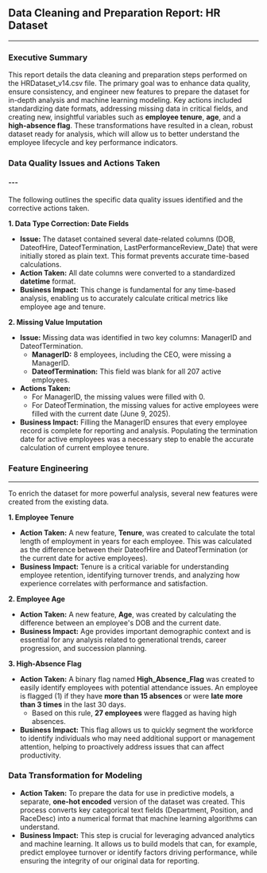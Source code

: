 ## **Data Cleaning and Preparation Report: HR Dataset**

---

### **Executive Summary**

This report details the data cleaning and preparation steps performed on the HRDataset\_v14.csv file. The primary goal was to enhance data quality, ensure consistency, and engineer new features to prepare the dataset for in-depth analysis and machine learning modeling. Key actions included standardizing date formats, addressing missing data in critical fields, and creating new, insightful variables such as **employee tenure**, **age**, and a **high-absence flag**. These transformations have resulted in a clean, robust dataset ready for analysis, which will allow us to better understand the employee lifecycle and key performance indicators.

### **Data Quality Issues and Actions Taken**

#### ---

The following outlines the specific data quality issues identified and the corrective actions taken.

**1\. Data Type Correction: Date Fields**

* **Issue:** The dataset contained several date-related columns (DOB, DateofHire, DateofTermination, LastPerformanceReview\_Date) that were initially stored as plain text. This format prevents accurate time-based calculations.  
* **Action Taken:** All date columns were converted to a standardized **datetime** format.  
* **Business Impact:** This change is fundamental for any time-based analysis, enabling us to accurately calculate critical metrics like employee age and tenure.

**2\. Missing Value Imputation**

* **Issue:** Missing data was identified in two key columns: ManagerID and DateofTermination.  
  * **ManagerID:** 8 employees, including the CEO, were missing a ManagerID.  
  * **DateofTermination:** This field was blank for all 207 active employees.  
* **Actions Taken:**  
  * For ManagerID, the missing values were filled with 0\.  
  * For DateofTermination, the missing values for active employees were filled with the current date (June 9, 2025).  
* **Business Impact:** Filling the ManagerID ensures that every employee record is complete for reporting and analysis. Populating the termination date for active employees was a necessary step to enable the accurate calculation of current employee tenure.

### **Feature Engineering**

---

To enrich the dataset for more powerful analysis, several new features were created from the existing data.

**1\. Employee Tenure**

* **Action Taken:** A new feature, **Tenure**, was created to calculate the total length of employment in years for each employee. This was calculated as the difference between their DateofHire and DateofTermination (or the current date for active employees).  
* **Business Impact:** Tenure is a critical variable for understanding employee retention, identifying turnover trends, and analyzing how experience correlates with performance and satisfaction.

**2\. Employee Age**

* **Action Taken:** A new feature, **Age**, was created by calculating the difference between an employee's DOB and the current date.  
* **Business Impact:** Age provides important demographic context and is essential for any analysis related to generational trends, career progression, and succession planning.

**3\. High-Absence Flag**

* **Action Taken:** A binary flag named **High\_Absence\_Flag** was created to easily identify employees with potential attendance issues. An employee is flagged (1) if they have **more than 15 absences** or were **late more than 3 times** in the last 30 days.  
  * Based on this rule, **27 employees** were flagged as having high absences.  
* **Business Impact:** This flag allows us to quickly segment the workforce to identify individuals who may need additional support or management attention, helping to proactively address issues that can affect productivity.

### **Data Transformation for Modeling**

* **Action Taken:** To prepare the data for use in predictive models, a separate, **one-hot encoded** version of the dataset was created. This process converts key categorical text fields (Department, Position, and RaceDesc) into a numerical format that machine learning algorithms can understand.  
* **Business Impact:** This step is crucial for leveraging advanced analytics and machine learning. It allows us to build models that can, for example, predict employee turnover or identify factors driving performance, while ensuring the integrity of our original data for reporting.

